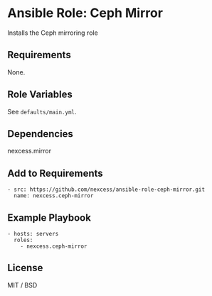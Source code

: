 # Ansible Role: Ceph Mirror

Installs the Ceph mirroring role

## Requirements

None.

## Role Variables

See `defaults/main.yml`.

## Dependencies

nexcess.mirror

## Add to Requirements

    - src: https://github.com/nexcess/ansible-role-ceph-mirror.git
      name: nexcess.ceph-mirror

## Example Playbook

    - hosts: servers
      roles:
        - nexcess.ceph-mirror

## License

MIT / BSD
